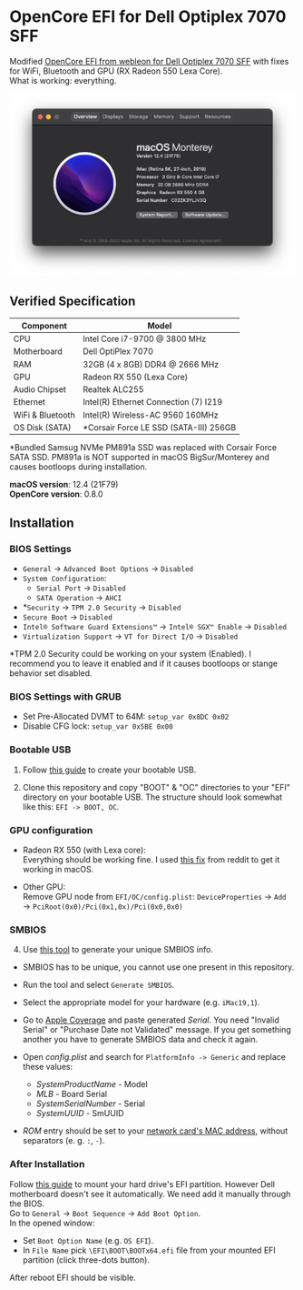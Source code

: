 # OpenCore EFI for Dell Optiplex 7070 SFF

Modified [OpenCore EFI from webleon for Dell Optiplex 7070 SFF](https://github.com/webleon/Hackintosh-OptiPlex-7070-SFF) with fixes for WiFi, Bluetooth and GPU (RX Radeon 550 Lexa Core).  
What is working: everything.

<img src="https://raw.githubusercontent.com/nikita-bushuev/Hackintosh-Dell-Optiplex7070/main/Images/About-OS.png?token=GHSAT0AAAAAABUOJVFWT4CK37WA6WSIAUZMYUKXJEA" />

## Verified Specification

| **Component**    | **Model**                                   |
| ---------------- | ------------------------------------------- |
| CPU              | Intel Core i7-9700 @ 3800 MHz               |
| Motherboard      | Dell OptiPlex 7070                          |
| RAM              | 32GB (4 x 8GB) DDR4 @ 2666 MHz              |
| GPU              | Radeon RX 550 (Lexa Core)                   |
| Audio Chipset    | Realtek ALC255                              |
| Ethernet         | Intel(R) Ethernet Connection (7) I219       |
| WiFi & Bluetooth | Intel(R) Wireless-AC 9560 160MHz            |
| OS Disk (SATA)   | *Corsair Force LE SSD (SATA-III) 256GB      |

*Bundled Samsug NVMe PM891a SSD was replaced with Corsair Force SATA SSD. PM891a is NOT supported in macOS BigSur/Monterey and causes bootloops during installation.

**macOS version**: 12.4 (21F79) \
**OpenCore version**: 0.8.0

## Installation

### BIOS Settings
- `General` → `Advanced Boot Options` → `Disabled`
- `System Configuration`:
   - `Serial Port` → `Disabled`
   - `SATA Operation` → `AHCI`
- *`Security` → `TPM 2.0 Security` → `Disabled`
- `Secure Boot` → `Disabled`
- `Intel® Software Guard Extensions™` → `Intel® SGX™ Enable` → `Disabled`
- `Virtualization Support` → `VT for Direct I/O` → `Disabled`

*TPM 2.0 Security could be working on your system (Enabled). I recommend you to leave it enabled and if it causes bootloops or stange behavior set disabled.

### BIOS Settings with GRUB

- Set Pre-Allocated DVMT to 64M: `setup_var 0x8DC 0x02`
- Disable CFG lock: `setup_var 0x5BE 0x00`

### Bootable USB

1. Follow [this guide](https://dortania.github.io/OpenCore-Install-Guide/installer-guide/) to create your bootable USB.

2. Clone this repository and copy "BOOT" & "OC" directories to your "EFI" directory on your bootable USB. The structure should look somewhat like this: `EFI -> BOOT, OC`.

### GPU configuration
- Radeon RX 550 (with Lexa core):  
Everything should be working fine. I used [this fix](https://www.reddit.com/r/hackintosh/comments/tdz65y/rx_550_lexa/) from reddit to get it working in macOS.

- Other GPU:  
Remove GPU node from `EFI/OC/config.plist`: `DeviceProperties` → `Add` → `PciRoot(0x0)/Pci(0x1,0x)/Pci(0x0,0x0)`


### SMBIOS

4. Use [this tool](https://github.com/corpnewt/GenSMBIOS) to generate your unique SMBIOS info.

- SMBIOS has to be unique, you cannot use one present in this repository.

- Run the tool and select `Generate SMBIOS`.
- Select the appropriate model for your hardware (e.g. `iMac19,1`).
- Go to [Apple Coverage](https://checkcoverage.apple.com/) and paste generated _Serial_. You need "Invalid Serial" or "Purchase Date not Validated" message. If you get something another you have to generate SMBIOS data and check it again.
- Open _config.plist_ and search for `PlatformInfo -> Generic` and replace these values:
  - _SystemProductName_ - Model
  - _MLB_ - Board Serial
  - _SystemSerialNumber_ - Serial
  - _SystemUUID_ - SmUUID
- _ROM_ entry should be set to your [network card's MAC address](https://www.wikihow.com/Find-the-MAC-Address-of-Your-Computer), without separators (e. g. `:`, `-`).

### After Installation

Follow [this guide](https://dortania.github.io/OpenCore-Post-Install/universal/update.html#_2-mount-your-efi) to mount your hard drive's EFI partition. However Dell motherboard doesn't see it automatically. We need add it manually through the BIOS.  
Go to `General` -> `Boot Sequence` -> `Add Boot Option`.  
In the opened window:
- Set `Boot Option Name` (e.g. `OS EFI`).
- In `File Name` pick `\EFI\BOOT\BOOTx64.efi` file from your mounted EFI partition (click three-dots button).

After reboot EFI should be visible.